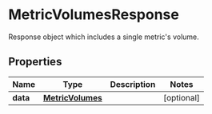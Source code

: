 

# MetricVolumesResponse

Response object which includes a single metric's volume.
## Properties

Name | Type | Description | Notes
------------ | ------------- | ------------- | -------------
**data** | [**MetricVolumes**](MetricVolumes.md) |  |  [optional]



